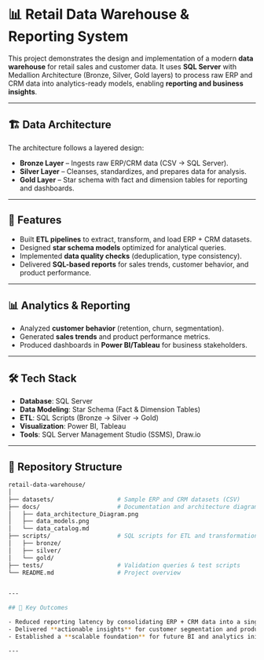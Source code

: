 # 📊 Retail Data Warehouse & Reporting System

This project demonstrates the design and implementation of a modern **data warehouse** for retail sales and customer data. It uses **SQL Server** with Medallion Architecture (Bronze, Silver, Gold layers) to process raw ERP and CRM data into analytics-ready models, enabling **reporting and business insights**.

---

## 🏗️ Data Architecture

The architecture follows a layered design:

- **Bronze Layer** – Ingests raw ERP/CRM data (CSV → SQL Server).  
- **Silver Layer** – Cleanses, standardizes, and prepares data for analysis.  
- **Gold Layer** – Star schema with fact and dimension tables for reporting and dashboards.

---

## 🚀 Features

- Built **ETL pipelines** to extract, transform, and load ERP + CRM datasets.  
- Designed **star schema models** optimized for analytical queries.  
- Implemented **data quality checks** (deduplication, type consistency).  
- Delivered **SQL-based reports** for sales trends, customer behavior, and product performance.

---

## 📊 Analytics & Reporting

- Analyzed **customer behavior** (retention, churn, segmentation).  
- Generated **sales trends** and product performance metrics.  
- Produced dashboards in **Power BI/Tableau** for business stakeholders.

---

## 🛠️ Tech Stack

- **Database**: SQL Server  
- **Data Modeling**: Star Schema (Fact & Dimension Tables)  
- **ETL**: SQL Scripts (Bronze → Silver → Gold)  
- **Visualization**: Power BI, Tableau  
- **Tools**: SQL Server Management Studio (SSMS), Draw.io

---

## 📂 Repository Structure

```bash
retail-data-warehouse/
│
├── datasets/                  # Sample ERP and CRM datasets (CSV)
├── docs/                      # Documentation and architecture diagrams
│   ├── data_architecture_Diagram.png
│   ├── data_models.png
│   └── data_catalog.md
├── scripts/                   # SQL scripts for ETL and transformations
│   ├── bronze/
│   ├── silver/
│   └── gold/
├── tests/                     # Validation queries & test scripts
└── README.md                  # Project overview


---

## 🎯 Key Outcomes

- Reduced reporting latency by consolidating ERP + CRM data into a single warehouse.  
- Delivered **actionable insights** for customer segmentation and product sales.  
- Established a **scalable foundation** for future BI and analytics initiatives.

---
